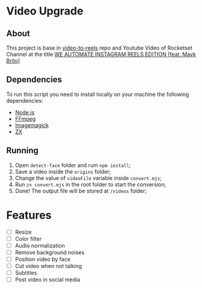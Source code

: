 # Video Upgrade

## About
This project is base in [video-to-reels](https://github.com/diego3g/video-to-reels) repo and Youtube Video of Rocketset Channel at the title [WE AUTOMATE INSTAGRAM REELS EDITION [feat. Mayk Brito]](https://www.youtube.com/watch?v=i6EcAV0yhqg&t=833s)

## Dependencies
To run this script you need to install locally on your machine the following dependencies:

- [Node.js](https://nodejs.org/en)
- [FFmpeg](https://ffmpeg.org/)
- [Imagemagick](https://imagemagick.org/index.php)
- [ZX](https://github.com/google/zx)

## Running
1. Open `detect-face` folder and rum `npm install`;
2. Save a video inside the `origins` folder;
3. Change the value of `videoFile` variable inside `convert.mjs`;
4. Run `zx convert.mjs` in the root folder to start the conversion;
5. Done! The output file will be stored at `/videos` folder;

# Features
- [ ] Resize
- [ ] Color filter
- [ ] Audio normalization
- [ ] Remove background noises
- [ ] Position video by face
- [ ] Cut video when not talking
- [ ] Subtitles
- [ ] Post video in social media 
